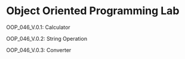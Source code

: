 # Object Oriented Programming Lab


OOP_046_V.0.1: Calculator

OOP_046_V.0.2: String Operation

OOP_046_V.0.3: Converter
